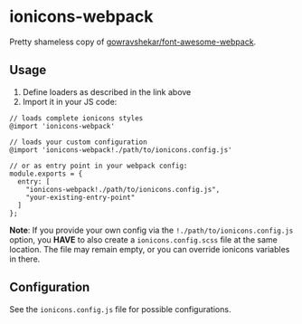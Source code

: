 # ionicons-webpack

Pretty shameless copy of [gowravshekar/font-awesome-webpack](https://github.com/gowravshekar/font-awesome-webpack).



## Usage

1. Define loaders as described in the link above
2. Import it in your JS code:

```
// loads complete ionicons styles
@import 'ionicons-webpack'

// loads your custom configuration
@import 'ionicons-webpack!./path/to/ionicons.config.js'

// or as entry point in your webpack config:
module.exports = {
  entry: [
    "ionicons-webpack!./path/to/ionicons.config.js",
    "your-existing-entry-point"
  ]
};
```

**Note**: If you provide your own config via the `!./path/to/ionicons.config.js` option, you **HAVE** to also create a
`ionicons.config.scss` file at the same location. The file may remain empty, or you can override ionicons variables in there.

## Configuration

See the `ionicons.config.js` file for possible configurations.
